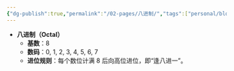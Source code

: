 ```yaml
---
{"dg-publish":true,"permalink":"/02-pages/八进制/","tags":["personal/blog","计算机组成原理/数据表示和运算"]}
---
```


- **八进制（Octal）**
  - **基数**：8
  - **数码**：0, 1, 2, 3, 4, 5, 6, 7
  - **进位规则**：每个数位计满 8 后向高位进位，即“逢八进一”。